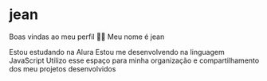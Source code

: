 # jean
Boas vindas ao meu perfil 💙💙
Meu nome é jean

Estou estudando na Alura
Estou me desenvolvendo na linguagem JavaScript
Utilizo esse espaço para minha organização e compartilhamento dos meu projetos desenvolvidos
